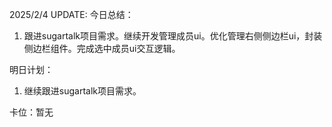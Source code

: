 2025/2/4 UPDATE:
今日总结：

1. 跟进sugartalk项目需求。继续开发管理成员ui。优化管理右侧侧边栏ui，封装侧边栏组件。完成选中成员ui交互逻辑。

明日计划：

1. 继续跟进sugartalk项目需求。

卡位：暂无